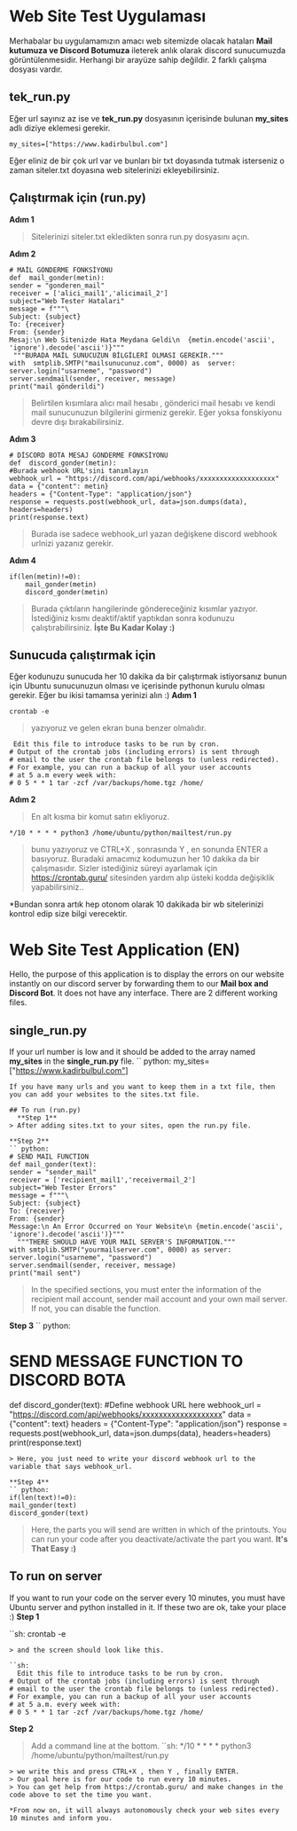 # Web Site Test Uygulaması

Merhabalar bu uygulamamızın amacı web sitemizde olacak hataları **Mail kutumuza ve Discord Botumuza** ileterek anlık olarak discord sunucumuzda görüntülenmesidir.
Herhangi bir arayüze sahip değildir.
2 farklı çalışma dosyası vardır.
## tek_run.py 
Eğer url sayınız az ise ve **tek_run.py** dosyasının içerisinde bulunan **my_sites** adlı diziye eklemesi gerekir.
```python:
my_sites=["https://www.kadirbulbul.com"]
```
Eğer eliniz de bir çok url var ve bunları bir txt doyasında tutmak isterseniz o zaman siteler.txt doyasına web sitelerinizi ekleyebilirsiniz.

## Çalıştırmak için  (run.py)
 **Adım 1** 
> Sitelerinizi siteler.txt ekledikten  sonra run.py dosyasını açın.

**Adım 2**
```python:
# MAİL GÖNDERME FONKSİYONU
def  mail_gonder(metin):
sender = "gonderen_mail"
receiver = ['alici_mail1','alicimail_2']
subject="Web Tester Hatalari"
message = f"""\
Subject: {subject}
To: {receiver}
From: {sender}
Mesaj:\n Web Sitenizde Hata Meydana Geldi\n  {metin.encode('ascii', 
'ignore').decode('ascii')}"""
 """BURADA MAİL SUNUCUZUN BİLGİLERİ OLMASI GEREKİR."""
with  smtplib.SMTP("mailsunucunuz.com", 0000) as  server:
server.login("usarneme", "password")
server.sendmail(sender, receiver, message)
print("mail gönderildi")
```
> Belirtilen kısımlara alıcı mail hesabı  , gönderici mail hesabı ve kendi mail sunucunuzun bilgilerini girmeniz  gerekir. Eğer yoksa fonskiyonu devre dışı bırakabilirsiniz.

**Adım 3**
```python:
# DİSCORD BOTA MESAJ GÖNDERME FONKSİYONU
def  discord_gonder(metin):
#Burada webhook URL'sini tanımlayın
webhook_url = "https://discord.com/api/webhooks/xxxxxxxxxxxxxxxxxxx"  
data = {"content": metin}
headers = {"Content-Type": "application/json"}
response = requests.post(webhook_url, data=json.dumps(data), headers=headers)
print(response.text)
```
> Burada ise sadece webhook_url yazan değişkene discord webhook urlnizi yazanız gerekir.

**Adım 4**
```python:
if(len(metin)!=0):
	mail_gonder(metin)
	discord_gonder(metin)
```
> Burada çıktıların hangilerinde göndereceğiniz kısımlar yazıyor. İstediğiniz kısmı deaktif/aktif yaptıkdan sonra kodunuzu çalıştırabilirsiniz. **İşte Bu Kadar Kolay :)**


## Sunucuda çalıştırmak için 
Eğer kodunuzu sunucuda her 10 dakika da bir çalıştırmak istiyorsanız bunun için Ubuntu sunucunuzun olması  ve içerisinde pythonun kurulu olması gerekir.
Eğer bu ikisi tamamsa yerinizi alın :)
**Adım 1** 

```sh: 
crontab -e
```
> yazıyoruz ve gelen ekran buna benzer  olmalıdır.

```sh: 
 Edit this file to introduce tasks to be run by cron.
# Output of the crontab jobs (including errors) is sent through
# email to the user the crontab file belongs to (unless redirected).
# For example, you can run a backup of all your user accounts
# at 5 a.m every week with:
# 0 5 * * 1 tar -zcf /var/backups/home.tgz /home/

```
**Adım 2**
> En alt kısma bir komut satırı ekliyoruz.
```sh:
*/10 * * * * python3 /home/ubuntu/python/mailtest/run.py
```
> bunu yazıyoruz ve CTRL+X , sonrasında Y , en sonunda ENTER a basıyoruz.
> Buradaki amacımız kodumuzun her 10 dakika da bir çalışmasıdır.
> Sizler istediğiniz süreyi ayarlamak için https://crontab.guru/ sitesinden yardım  alıp üsteki kodda değişiklik yapabilirsiniz..

*Bundan sonra artık hep otonom olarak 10 dakikada bir wb sitelerinizi kontrol edip size bilgi verecektir.
 

 # Web Site Test Application (EN)

Hello, the purpose of this application is to display the errors on our website instantly on our discord server by forwarding them to our **Mail box and Discord Bot**.
It does not have any interface.
There are 2 different working files.
## single_run.py
If your url number is low and it should be added to the array named **my_sites** in the **single_run.py** file.
`` python:
my_sites=["https://www.kadirbulbul.com"]
```
If you have many urls and you want to keep them in a txt file, then you can add your websites to the sites.txt file.

## To run (run.py)
  **Step 1**
> After adding sites.txt to your sites, open the run.py file.

**Step 2**
`` python:
# SEND MAIL FUNCTION
def mail_gonder(text):
sender = "sender_mail"
receiver = ['recipient_mail1','receivermail_2']
subject="Web Tester Errors"
message = f"""\
Subject: {subject}
To: {receiver}
From: {sender}
Message:\n An Error Occurred on Your Website\n {metin.encode('ascii',
'ignore').decode('ascii')}"""
  """THERE SHOULD HAVE YOUR MAIL SERVER'S INFORMATION."""
with smtplib.SMTP("yourmailserver.com", 0000) as server:
server.login("usarneme", "password")
server.sendmail(sender, receiver, message)
print("mail sent")
```
> In the specified sections, you must enter the information of the recipient mail account, sender mail account and your own mail server. If not, you can disable the function.

**Step 3**
`` python:
# SEND MESSAGE FUNCTION TO DISCORD BOTA
def discord_gonder(text):
#Define webhook URL here
webhook_url = "https://discord.com/api/webhooks/xxxxxxxxxxxxxxxxxxx"
data = {"content": text}
headers = {"Content-Type": "application/json"}
response = requests.post(webhook_url, data=json.dumps(data), headers=headers)
print(response.text)
```
> Here, you just need to write your discord webhook url to the variable that says webhook_url.

**Step 4**
`` python:
if(len(text)!=0):
mail_gonder(text)
discord_gonder(text)
```
> Here, the parts you will send are written in which of the printouts. You can run your code after you deactivate/activate the part you want. **It's That Easy :)**


## To run on server
If you want to run your code on the server every 10 minutes, you must have Ubuntu server and python installed in it.
If these two are ok, take your place :)
**Step 1**

``sh:
crontab -e
```
> and the screen should look like this.

``sh:
  Edit this file to introduce tasks to be run by cron.
# Output of the crontab jobs (including errors) is sent through
# email to the user the crontab file belongs to (unless redirected).
# For example, you can run a backup of all your user accounts
# at 5 a.m. every week with:
# 0 5 * * 1 tar -zcf /var/backups/home.tgz /home/

```
**Step 2**
> Add a command line at the bottom.
``sh:
*/10 * * * * python3 /home/ubuntu/python/mailtest/run.py
```
> we write this and press CTRL+X , then Y , finally ENTER.
> Our goal here is for our code to run every 10 minutes.
> You can get help from https://crontab.guru/ and make changes in the code above to set the time you want.

*From now on, it will always autonomously check your web sites every 10 minutes and inform you.